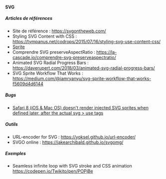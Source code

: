 #### SVG

##### Articles de références
- Site de référence : https://svgontheweb.com/
- Styling SVG <use> Content with CSS : https://tympanus.net/codrops/2015/07/16/styling-svg-use-content-css/
- [Sprite](https://css-tricks.com/svg-sprites-use-better-icon-fonts/)
- Comprendre SVG preserveAspectRatio : https://la-cascade.io/comprendre-svg-preserveaspectratio/
- Animated SVG Radial Progress Bars : https://daverupert.com/2018/03/animated-svg-radial-progress-bars/
- SVG Sprite Workflow That Works : https://medium.com/@iamryanyu/svg-sprite-workflow-that-works-f5609d4d6144

##### Bugs
- [Safari 8 (iOS & Mac OS) doesn't render injected SVG sprites when defined later, after the actual svg > use tags](https://gist.github.com/rhawbert/05c7a758cb22d2a1ed24)

##### Outils
- URL-encoder for SVG : https://yoksel.github.io/url-encoder/
- SVGO online : https://jakearchibald.github.io/svgomg/

##### Exemples
- Seamless infinite loop with SVG stroke and CSS animation https://codepen.io/Twikito/pen/POPjBe



